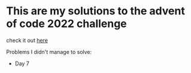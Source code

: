 # This are my solutions to the advent of code 2022 challenge

check it out [here](https://adventofcode.com/)

Problems I didn't manage to solve:

- Day 7
